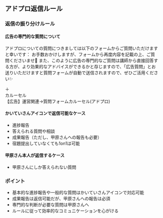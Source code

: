 ## アドプロ返信ルール

### 返信の振り分けルール

#### 広告の専門的な質問について
アドプロについての質問につきましては以下のフォームからご質問いただけますと幸いです：
お手数おかけしますが、フォームから再度内容を記載の上、ご質問くださいませ🙏
また、このように広告の専門的なご質問は講師から直接回答する方が、より効果的なアドバイスができるかと存じますので、「広告質問」とお送りいただけますと質問フォームが自動で送信されますので、ぜひご活用ください✨

＋<br>
カルーセル<br>
【広告】運営関連→質問フォームカルーセル(アドプロ)

#### かいていさんアイコンで返信可能なケース
- 進捗報告
- 答えられる質問や相談
- 成果報告（ただし、甲原さんへの報告も必要）
- 宿題提出していなくても1on1は可能

#### 甲原さん本人が返信するケース
- 甲原さんにしか答えられない質問

### ポイント
- 基本的な進捗報告や一般的な質問はかいていさんアイコンで対応可能
- 成果報告は返信可能だが、甲原さんへの報告は必須
- 専門的な判断が必要な質問は甲原さんへ
- ルールに従って効率的なコミュニケーションを心がける
